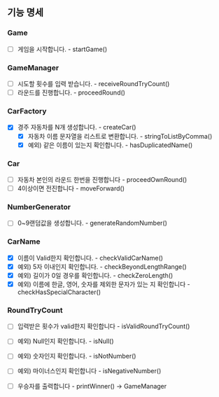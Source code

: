 ## 기능 명세

### Game
- [ ]  게임을 시작합니다. - startGame()
### GameManager
- [ ]  시도할 횟수를 입력 받습니다. - receiveRoundTryCount()
- [ ]  라운드를 진행합니다. - proceedRound()
### CarFactory
- [x]  경주 자동차를 N개 생성합니다. - createCar()
    - [x]  자동차 이름 문자열을 리스트로 변환합니다. - stringToListByComma()
    - [x]  예외) 같은 이름이 있는지 확인합니다. - hasDuplicatedName()
### Car
- [ ]  자동차 본인의 라운드 한번을 진행합니다 - proceedOwnRound()
- [ ]  4이상이면 전진합니다 - moveForward()
### NumberGenerator
- [ ]  0~9랜덤값을 생성합니다. - generateRandomNumber()
### CarName
- [x]  이름이 Valid한지 확인합니다. - checkValidCarName()
  - [x]  예외) 5자 이내인지 확인합니다. - checkBeyondLengthRange()
  - [x]  예외) 길이가 0일 경우를 확인합니다. - checkZeroLength()
  - [x]  예외) 이름에 한글, 영어, 숫자를 제외한 문자가 있는 지 확인합니다 - checkHasSpecialCharacter()
### RoundTryCount
- [ ]  입력받은 횟수가 valid한지 확인합니다 - isValidRoundTryCount()
  - [ ]  예외) Null인지 확인합니다. - isNull()
  - [ ]  예외) 숫자인지 확인합니다. - isNotNumber()
  - [ ]  예외) 마이너스인지 확인합니다 - isNegativeNumber()

   

    

    
        
        
- [ ]  우승자를 출력합니다 - printWinner() → GameManager
